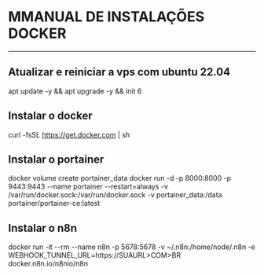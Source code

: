 # MMANUAL DE INSTALAÇÕES DOCKER
-------------------------------

## Atualizar e reiniciar a vps com ubuntu 22.04
apt update -y && apt upgrade -y && init 6


## Instalar o docker
curl -fsSL https://get.docker.com | sh


## Instalar o portainer 
docker volume create portainer_data
docker run -d -p 8000:8000 -p 9443:9443 --name portainer --restart=always -v /var/run/docker.sock:/var/run/docker.sock -v portainer_data:/data portainer/portainer-ce:latest


## Instalar o n8n
docker run -it --rm --name n8n -p 5678:5678 -v ~/.n8n:/home/node/.n8n -e WEBHOOK_TUNNEL_URL=https://SUAURL>COM>BR docker.n8n.io/n8nio/n8n
